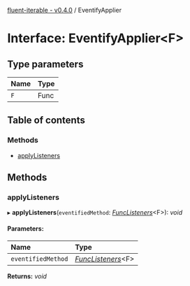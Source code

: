 [fluent-iterable - v0.4.0](../README.md) / EventifyApplier

# Interface: EventifyApplier<F\>

## Type parameters

Name | Type |
:------ | :------ |
`F` | Func |

## Table of contents

### Methods

- [applyListeners](eventifyapplier.md#applylisteners)

## Methods

### applyListeners

▸ **applyListeners**(`eventifiedMethod`: [*FuncListeners*](funclisteners.md)<F\>): *void*

#### Parameters:

Name | Type |
:------ | :------ |
`eventifiedMethod` | [*FuncListeners*](funclisteners.md)<F\> |

**Returns:** *void*
